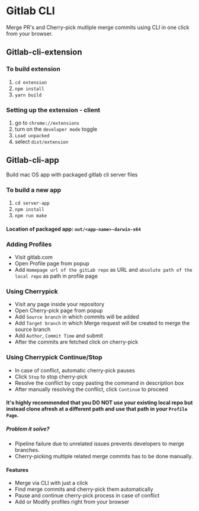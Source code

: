 # Gitlab CLI 
Merge PR's and Cherry-pick mutliple merge commits using CLI in one click from your browser.

## Gitlab-cli-extension

### To build extension
1. `cd extension`
2. `npm install`
3. `yarn build`

### Setting up the extension - client
1. go to `chrome://extensions`
2. turn on the `developer mode` toggle
3. `Load unpacked`
4. select `dist/extension`

## Gitlab-cli-app
Build mac OS app with packaged gitlab cli server files

### To build a new app
1. `cd server-app`
2. `npm install`
3. `npm run make`

#### Location of packaged app: `out/<app-name>-darwin-x64`

### Adding Profiles
- Visit gitlab.com
- Open Profile page from popup
- Add `Homepage url of the gitLab repo` as URL and `absolute path of the local repo` as path in profile page

### Using Cherrypick
- Visit any page inside your repository
- Open Cherry-pick page from popup
- Add `Source branch` in which commits will be added
- Add `Target branch` in which Merge request will be created to merge the source branch
- Add `Author`, `Commit Time` and submit
- After the commits are fetched click on cherry-pick

### Using Cherrypick Continue/Stop
- In case of conflict, automatic cherry-pick pauses
- Click `Stop` to stop cherry-pick
- Resolve the conflict by copy pasting the command in description box
- After manually resolving the conflict, click `Continue` to proceed

#### It's highly recommended that you DO NOT use your existing local repo but instead clone afresh at a different path and use that path in your `Profile Page`.

##### Problem it solve?
- Pipeline failure due to unrelated issues prevents developers to merge branches.
- Cherry-picking multiple related merge commits has to be done manually.

#### Features
- Merge via CLI with just a click
- Find merge commits and cherry-pick them automatically
- Pause and continue cherry-pick process in case of conflict
- Add or Modify profiles right from your browser
